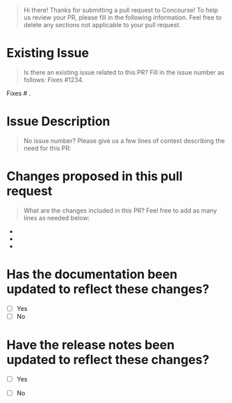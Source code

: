 > Hi there! Thanks for submitting a pull request to Concourse! To help us review your PR,
> please fill in the following information. Feel free to delete any sections not applicable to your pull request.

# Existing Issue
> Is there an existing issue related to this PR? Fill in the issue number as follows: Fixes #1234.

Fixes # .

# Issue Description
> No issue number? Please give us a few lines of context describing the need for this PR:


# Changes proposed in this pull request
> What are the changes included in this PR? Feel free to add as many lines as needed below:

* 
* 
*


# Has the documentation been updated to reflect these changes?
- [ ] Yes
- [ ] No

# Have the release notes been updated to reflect these changes?
- [ ] Yes
- [ ] No


